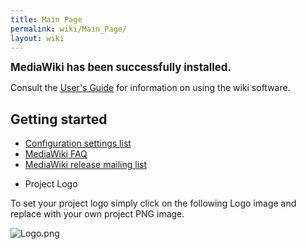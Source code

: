 ```yaml
---
title: Main Page
permalink: wiki/Main_Page/
layout: wiki
---
```


<big>**MediaWiki has been successfully installed.**</big>

Consult the [User's Guide](http://meta.wikimedia.org/wiki/Help:Contents)
for information on using the wiki software.

Getting started
---------------

-   [Configuration settings
    list](http://www.mediawiki.org/wiki/Manual:Configuration_settings)
-   [MediaWiki FAQ](http://www.mediawiki.org/wiki/Manual:FAQ)
-   [MediaWiki release mailing
    list](http://lists.wikimedia.org/mailman/listinfo/mediawiki-announce)

<!-- -->

-   Project Logo

To set your project logo simply click on the following Logo image and
replace with your own project PNG image.

![](Logo.png "Logo.png")
